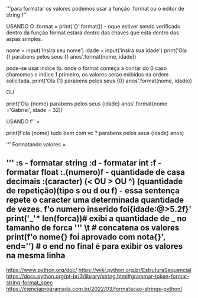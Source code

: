 '''para formatar os valores podemos usar a função .format ou o editor de string f''

USANDO O .format = 
  print('{}'.format()) - oque estiver sendo verificado dentro da função format estara dentro das chaves que esta dentro das aspas simples.
  
 nome = input('Insira seu nome')
idade = input('insira sua idade')
print('Ola {} parabens pelos seus {} anos'.format(nome, idade))

pode-se usar indice tb. onde o format começa a contar do 0 caso chamemos o indice 1 primeiro, os valores serao exibidos na ordem solicitada.
print('Ola {1} parabens pelos seus {0} anos'.format(nome, idade))
 


OU 

print('Ola {nome} parabens pelos seus {idade} anos'.format(nome ='Gabriel', idade = 32))


USANDO f'' = 

print(f'ola {nome} tudo bem com vc ? parabens pelos seus {idade} anos)

'''
Formatando valores = 

'''
:s - formatar string
:d - formatar int
:f - formatar float
:.(numero)f - quantidade de casa decimais
:(caracter) (< OU > OU ^) (quantidade de repetição)(tipo s ou d ou f) - essa sentença repete o caracter uma determinada quantidade de vezes.
f'o numero inserido foi{idade:@>5.2f}'
print('_'* len(forca))# exibi a quantidade de _ no tamanho de forca
'''
\t # concatena os valores
print(f'o nome{} foi aprovado com nota{}', end='') # o end no final é para exibir os valores na mesma linha
-----------------------------------------------------------------------------------------------------
https://www.python.org/doc/
https://wiki.python.org.br/EstruturaSequencial
https://docs.python.org/pt-br/3/library/string.html#grammar-token-format-string-format_spec
https://cienciaprogramada.com.br/2022/03/formatacao-strings-python/
